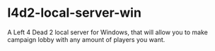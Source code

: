 # l4d2-local-server-win
A Left 4 Dead 2 local server for Windows, that will allow you to make campaign lobby with any amount of players you want.
